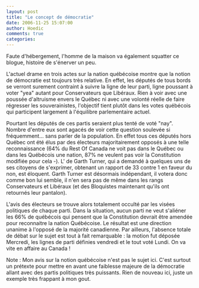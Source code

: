 ```yaml
---
layout: post
title: "Le concept de démocratie"
date: 2006-11-25 15:07:00
author: Hoedic
comments: true
categories: 
---
```



Faute d'hébergement, l'homme de la maison va également squatter ce blogue, histoire de s'énerver un peu.

L'actuel drame en trois actes sur la nation québécoise montre que la notion de démocratie est toujours très relative. En effet, les députés de tous bords se verront surement contraint à suivre la ligne de leur parti, ligne poussant à voter "yea" autant pour Conservateurs que Libéraux. Rien à voir avec une poussée d'altruisme envers le Québec ni avec une volonté réelle de faire régresser les souverainistes, l'objectif tient plutôt dans les votes québécois qui participent largement à l'équilibre parlementaire actuel.

Pourtant les députés de ces partis seraient plus tenté de voté "nay". Nombre d'entre eux sont agacés de voir cette question soulevée si fréquemment... sans parler de la population. En effet tous ces députés hors Québec ont été élus par des électeurs majoritairement opposés à une telle reconnaissance (64% du Rest Of Canada ne voit pas dans le Québec ou dans les Québécois une nation, 87% ne veulent pas voir la Constitution modifiée pour cela -). L' de Garth Turner, qui a demandé à quelques uns de ses citoyens de s'exprimer, obtenant un rapport de 33 contre 1 en faveur du non, est éloquent. Garth Turner est désormais indépendant, il votera donc comme bon lui semble, il n'en sera pas de même dans les rangs Conservateurs et Libéraux (et des Bloquistes maintenant qu'ils ont retournés leur pantalon).

L'avis des électeurs se trouve alors totalement occulté par les visées politiques de chaque parti. Dans la situation, aucun parti ne veut s'aliéner les 66% de québécois qui pensent que la Constitution devrait être amendée pour reconnaitre la nation Québécoise. Le résultat est une direction unanime à l'opposé de la majorité canadienne. Par ailleurs, l'absence totale de débat sur le sujet est tout à fait remarquable : la motion fut déposée Mercredi, les lignes de parti définies vendredi et le tout voté Lundi. On va vite en affaire au Canada !

Note : Mon avis sur la notion québécoise n'est pas le sujet ici. C'est surtout un prétexte pour mettre en avant une faiblesse majeure de la démocratie allant avec des partis politiques très puissants. Rien de nouveau ici, juste un exemple très frappant à mon gout.